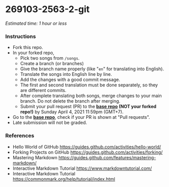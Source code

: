 # 269103-2563-2-git
_Estimated time: 1 hour or less_  
### Instructions
* Fork this repo.
* In your forked repo,
  * Pick two songs from `/songs`.
  * Create a branch (or branches)
  * Give the branch name properly (like "`en`" for translating into English).
  * Translate the songs into English line by line.
  * Add the changes with a good commit message.
  * The first and second translation must be done separately, so they are different commits.
  * After complete translating both songs, merge changes to your main branch. Do not delete the branch after merging.
  * Submit your pull request (PR) to the __[base repo](https://github.com/navadon/269103-2563-2-git) (NOT your forked repo!)__ by Sunday April 4, 2021 11:59pm (GMT+7).
* Go to the __[base repo](https://github.com/navadon/269103-2563-2-git)__, check if your PR is shown at "Pull requests".
* Late submission will not be graded.

### References
* Hello World of GitHub https://guides.github.com/activities/hello-world/
* Forking Projects on GitHub https://guides.github.com/activities/forking/
* Mastering Markdown https://guides.github.com/features/mastering-markdown/
* Interactive Markdown Tutorial https://www.markdowntutorial.com/
* Interactive Markdown Tutorial https://commonmark.org/help/tutorial/index.html
